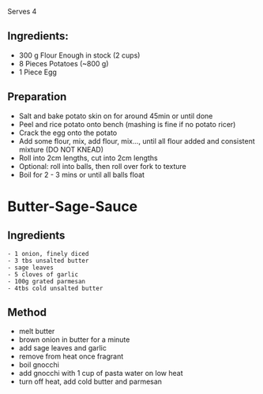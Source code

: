 Serves 4


## Ingredients:
  - 300 g Flour Enough in stock (2 cups)
  - 8 Pieces Potatoes (~800 g)
  - 1 Piece Egg


## Preparation
  - Salt and bake potato skin on for around 45min or until done
  - Peel and rice potato onto bench (mashing is fine if no potato ricer)
  - Crack the egg onto the potato
  - Add some flour, mix, add flour, mix..., until all flour added and consistent mixture (DO NOT KNEAD)
  - Roll into 2cm lengths, cut into 2cm lengths
  - Optional: roll into balls, then roll over fork to texture
  - Boil for 2 - 3 mins or until all balls float


# Butter-Sage-Sauce

## Ingredients
	- 1 onion, finely diced
	- 3 tbs unsalted butter
	- sage leaves
	- 5 cloves of garlic
	- 100g grated parmesan
	- 4tbs cold unsalted butter
	
## Method
- melt butter
- brown onion in butter for a minute
- add sage leaves and garlic
- remove from heat once fragrant
- boil gnocchi
- add gnocchi with 1 cup of pasta water on low heat
- turn off heat, add cold butter and parmesan
	
